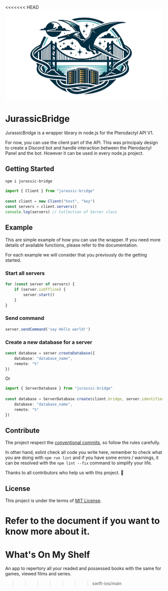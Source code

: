 <<<<<<< HEAD
![Logo](docs/assets/jurassic-bridge-logo.png)

# JurassicBridge
JurassicBridge is a wrapper library in node.js for the Pterodactyl API V1. 

For now, you can use the client part of the API. This was principaly design to create a Discord bot and handle interaction between the Pterodactyl Panel and the bot.
However it can be used in every node.js project.

## Getting Started
```bash
npm i jurassic-bridge
```

```ts
import { Client } from "jurassic-bridge"

const client = new Client("host", "key")
const servers = client.servers()
console.log(servers) // Collection of Server class
```

## Example
This are simple example of how you can use the wrapper. If you need more details of available functions, please refer to the documentation.

For each example we will consider that you previously do the getting started.

### Start all servers
```ts
for (const server of servers) {
	if (server.isOffline) {
		server.start()
	}
}
```

### Send command 
```ts
server.sendCommand('say Hello world!')
```


### Create a new database for a server
```ts
const database = server.createDatabase({
	database: "database_name",
	remote: "%"
})
```
Or
```ts
import { ServerDatabase } from "jurassic-bridge"

const database = ServerDatabase.create(client.bridge, server.identifier, {
	database: "database_name",
	remote: "%"
})
```

## Contribute
The project respect the [conventional commits](https://www.conventionalcommits.org/fr/v1.0.0/), so follow the rules carefully.

In other hand, eslint check all code you write here, remember to check what you are doing with `npm run lint` and if you have some errors / warnings, it can be resolved with the `npm lint --fix` command to simplify your life.

Thanks to all contributors who help us with this project. 🙏

## License
This project is under the terms of [MIT License](LICENSE). 

Refer to the document if you want to know more about it.
=======
# What's On My Shelf

An app to repertory all your readed and possessed books with the same for games, viewed films and series.
>>>>>>> swift-ios/main
